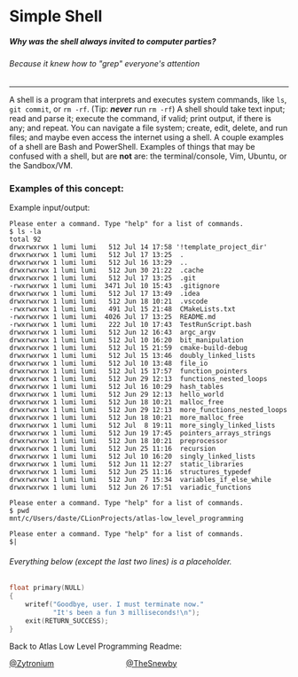 # Simple Shell

##### Why was the shell always invited to computer parties?

###### Because it knew how to "grep" everyone's attention

---
A shell is a program that interprets and executes system commands,
like `ls`, `git commit`, or `rm -rf`. (Tip: ***never*** run `rm -rf`)
A shell should take text input; read and parse it; execute the command,
if valid; print output, if there is any; and repeat. You can navigate
a file system; create, edit, delete, and run files; and maybe even access
the internet using a shell. A couple examples of a shell are Bash and
PowerShell. Examples of things that may be confused with a shell, but 
are **not** are: the terminal/console, Vim, Ubuntu, or the Sandbox/VM. 

### Examples of this concept:

Example input/output:
```
Please enter a command. Type "help" for a list of commands.
$ ls -la
total 92
drwxrwxrwx 1 lumi lumi   512 Jul 14 17:58 '!template_project_dir'
drwxrwxrwx 1 lumi lumi   512 Jul 17 13:25  .
drwxrwxrwx 1 lumi lumi   512 Jul 16 13:29  ..
drwxrwxrwx 1 lumi lumi   512 Jun 30 21:22  .cache
drwxrwxrwx 1 lumi lumi   512 Jul 17 13:25  .git
-rwxrwxrwx 1 lumi lumi  3471 Jul 10 15:43  .gitignore
drwxrwxrwx 1 lumi lumi   512 Jul 17 13:49  .idea
drwxrwxrwx 1 lumi lumi   512 Jun 18 10:21  .vscode
-rwxrwxrwx 1 lumi lumi   491 Jul 15 21:48  CMakeLists.txt
-rwxrwxrwx 1 lumi lumi  4026 Jul 17 13:25  README.md
-rwxrwxrwx 1 lumi lumi   222 Jul 10 17:43  TestRunScript.bash
drwxrwxrwx 1 lumi lumi   512 Jun 12 16:43  argc_argv
drwxrwxrwx 1 lumi lumi   512 Jul 10 16:20  bit_manipulation
drwxrwxrwx 1 lumi lumi   512 Jul 15 21:59  cmake-build-debug
drwxrwxrwx 1 lumi lumi   512 Jul 15 13:46  doubly_linked_lists
drwxrwxrwx 1 lumi lumi   512 Jul 10 13:48  file_io
drwxrwxrwx 1 lumi lumi   512 Jul 15 17:57  function_pointers
drwxrwxrwx 1 lumi lumi   512 Jun 29 12:13  functions_nested_loops
drwxrwxrwx 1 lumi lumi   512 Jul 16 10:29  hash_tables
drwxrwxrwx 1 lumi lumi   512 Jun 29 12:13  hello_world
drwxrwxrwx 1 lumi lumi   512 Jun 18 10:21  malloc_free
drwxrwxrwx 1 lumi lumi   512 Jun 29 12:13  more_functions_nested_loops
drwxrwxrwx 1 lumi lumi   512 Jun 18 10:21  more_malloc_free
drwxrwxrwx 1 lumi lumi   512 Jul  8 19:11  more_singly_linked_lists
drwxrwxrwx 1 lumi lumi   512 Jun 19 17:45  pointers_arrays_strings
drwxrwxrwx 1 lumi lumi   512 Jun 18 10:21  preprocessor
drwxrwxrwx 1 lumi lumi   512 Jun 25 11:16  recursion
drwxrwxrwx 1 lumi lumi   512 Jul 10 16:20  singly_linked_lists
drwxrwxrwx 1 lumi lumi   512 Jun 11 12:27  static_libraries
drwxrwxrwx 1 lumi lumi   512 Jun 25 11:16  structures_typedef
drwxrwxrwx 1 lumi lumi   512 Jun  7 15:34  variables_if_else_while
drwxrwxrwx 1 lumi lumi   512 Jun 26 17:51  variadic_functions

Please enter a command. Type "help" for a list of commands.
$ pwd
mnt/c/Users/daste/CLionProjects/atlas-low_level_programming

Please enter a command. Type "help" for a list of commands.
$|
```

###### Everything below (except the last two lines) is a placeholder.

```c
float primary(NULL)
{
	writef("Goodbye, user. I must terminate now."
		   "It's been a fun 3 milliseconds!\n");
	exit(RETURN_SUCCESS);
}

```


Back to Atlas Low Level Programming Readme:

[@Zytronium](https://github.com/Zytronium/atlas-low_level_programming?tab=readme-ov-file#c---simple-shell-but-not-io-task-number-7-right-1)&nbsp;&nbsp;&nbsp;&nbsp;&nbsp;&nbsp;&nbsp;&nbsp;&nbsp;&nbsp;&nbsp;&nbsp;&nbsp;&nbsp;&nbsp;&nbsp;&nbsp;&nbsp;&nbsp;&nbsp;&nbsp;&nbsp;&nbsp;&nbsp;&nbsp;&nbsp;&nbsp;&nbsp;&nbsp;&nbsp;&nbsp;&nbsp;&nbsp;[@TheSnewby](https://github.com/TheSnewby/atlas-low_level_programming?tab=readme-ov-file#atlas-low_level_programming)
